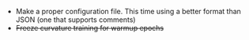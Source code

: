 - Make a proper configuration file. This time using a better format than JSON (one that supports comments)
- ~~Freeze curvature training for warmup epochs~~